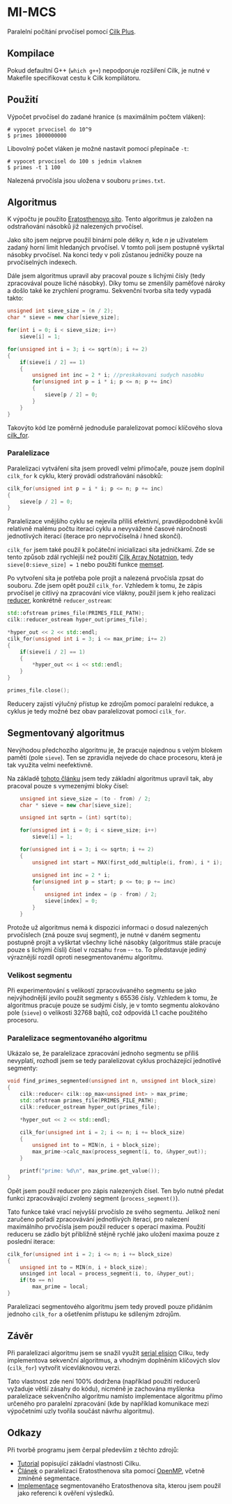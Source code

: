 # MI-MCS

Paralelní počítání prvočísel pomocí [Cilk Plus](https://www.cilkplus.org).

## Kompilace

Pokud defaultní G++ (`which g++`) nepodporuje rozšíření Cilk, je nutné v Makefile specifikovat cestu k Cilk kompilátoru.

## Použití

Výpočet prvočísel do zadané hranice (s maximálním počtem vláken):

```
# vypocet prvocisel do 10^9
$ primes 1000000000
```

Libovolný počet vláken je možné nastavit pomocí přepínače `-t`:

```
# vypocet prvocisel do 100 s jednim vlaknem
$ primes -t 1 100
```

Nalezená prvočísla jsou uložena v souboru `primes.txt`.

## Algoritmus

K výpočtu je použito [Eratosthenovo síto](https://en.wikipedia.org/wiki/Sieve_of_Eratosthenes). Tento algoritmus je založen na odstraňování násobků již nalezených prvočísel.

Jako síto jsem nejprve použil binární pole délky *n*, kde *n* je uživatelem zadaný horní limit hledaných prvočísel. V tomto poli jsem postupně vyškrtal násobky prvočísel. Na konci tedy v poli zůstanou jedničky pouze na prvočíselných indexech.

Dále jsem algoritmus upravil aby pracoval pouze s lichými čísly (tedy zpracovával pouze liché násobky). Díky tomu se zmenšily paměťové nároky a došlo také ke zrychlení programu. Sekvenční tvorba síta tedy vypadá takto:

```cpp
unsigned int sieve_size = (n / 2);
char * sieve = new char[sieve_size];

for(int i = 0; i < sieve_size; i++)
    sieve[i] = 1;

for(unsigned int i = 3; i <= sqrt(n); i += 2)
{
    if(sieve[i / 2] == 1)
    {
        unsigned int inc = 2 * i; //preskakovani sudych nasobku
        for(unsigned int p = i * i; p <= n; p += inc)
        {
            sieve[p / 2] = 0;
        }
    }
}
```

Takovýto kód lze poměrně jednoduše paralelizovat pomocí klíčového slova [cilk_for](https://www.cilkplus.org/tutorial-cilk-plus-keywords#cilk_for).

### Paralelizace

Paralelizaci vytváření síta jsem provedl velmi přímočaře, pouze jsem doplnil `cilk_for` k cyklu, který provádí odstraňování násobků:

```cpp
cilk_for(unsigned int p = i * i; p <= n; p += inc)
{
    sieve[p / 2] = 0;
}
```

Paralelizace vnějšího cyklu se nejevila příliš efektivní, pravděpodobně kvůli relativně malému počtu iterací cyklu a nevyvážené časové náročnosti jednotlivých iterací (iterace pro neprvočíselná *i* hned skončí).

`cilk_for` jsem také použil k počáteční inicializaci síta jedničkami. Zde se tento způsob zdál rychlejší než použití [Cilk Array Notatnion](https://www.cilkplus.org/tutorial-array-notation), tedy `sieve[0:sieve_size] = 1` nebo použití funkce [memset](http://www.cplusplus.com/reference/cstring/memset/).

Po vytvoření síta je potřeba pole projít a nalezená prvočísla zpsat do souboru. Zde jsem opět použil `cilk_for`. Vzhledem k tomu, že zápis prvočísel je citlivý na zpracování více vlákny, použil jsem k jeho realizaci [reducer](https://www.cilkplus.org/tutorial-cilk-plus-reducers), konkrétně `reducer_ostream`:

```cpp
std::ofstream primes_file(PRIMES_FILE_PATH);
cilk::reducer_ostream hyper_out(primes_file);

*hyper_out << 2 << std::endl;
cilk_for(unsigned int i = 3; i <= max_prime; i+= 2)
{
    if(sieve[i / 2] == 1)
    {
    	*hyper_out << i << std::endl;
    }
}

primes_file.close();
```

Reducery zajistí výlučný přístup ke zdrojům pomocí paralelní redukce, a cyklus je tedy možné bez obav paralelizovat pomocí `cilk_for`.

## Segmentovaný algoritmus

Nevýhodou předchozího algoritmu je, že pracuje najednou s velým blokem paměti (pole `sieve`). Ten se zpravidla nejvede do chace procesoru, která je tak využita velmi neefektivně.

Na základě [tohoto článku](http://create.stephan-brumme.com/eratosthenes/) jsem tedy základní algoritmus upravil tak, aby pracoval pouze s vymezenými bloky čísel:

```cpp
    unsigned int sieve_size = (to - from) / 2;
    char * sieve = new char[sieve_size];

    unsigned int sqrtn = (int) sqrt(to);

    for(unsigned int i = 0; i < sieve_size; i++)
        sieve[i] = 1;

    for(unsigned int i = 3; i <= sqrtn; i += 2)
    {
        unsigned int start = MAX(first_odd_multiple(i, from), i * i);

        unsigned int inc = 2 * i;
        for(unsigned int p = start; p <= to; p += inc)
        {
            unsigned int index = (p - from) / 2;
            sieve[index] = 0;
        }
    }
```
Protože už algoritmus nemá k dispozici informaci o dosud nalezených prvočíslech (zná pouze svuj segment), je nutné v daném segmentu postupně projít a vyškrtat všechny liché násobky (algoritmus stále pracuje pouze s lichými čísli) čísel v rozsahu `from` -- `to`. To představuje jediný výraznější rozdíl oproti nesegmentovanému algoritmu.

### Velikost segmentu

Při experimentování s velikostí zpracovávaného segmentu se jako nejvýhodnější jevilo použít segmenty s 65536 čísly. Vzhledem k tomu, že algoritmus pracuje pouze se sudými čísly, je v tomto segmentu alokováno pole (`sieve`) o velikosti 32768 bajtů, což odpovídá L1 cache použitého procesoru.

### Paralelizace segmentovaného algoritmu

Ukázalo se, že paralelizace zpracování jednoho segmentu se příliš nevyplatí, rozhodl jsem se tedy paralelizovat cyklus procházející jednotlivé segmenty:

```cpp
void find_primes_segmented(unsigned int n, unsigned int block_size)
{
    cilk::reducer< cilk::op_max<unsigned int> > max_prime;
    std::ofstream primes_file(PRIMES_FILE_PATH);
    cilk::reducer_ostream hyper_out(primes_file);

    *hyper_out << 2 << std::endl;

    cilk_for(unsigned int i = 2; i <= n; i += block_size)
    {
        unsigned int to = MIN(n, i + block_size);
        max_prime->calc_max(process_segment(i, to, &hyper_out));
    }

    printf("prime: %d\n", max_prime.get_value());
}
```

Opět jsem použil reducer pro zápis nalezených čísel. Ten bylo nutné předat funkci zpracovávající zvolený segment (`process_segment()`).

Tato funkce také vrací nejvyšší prvočíslo ze svého segmentu. Jelikož není zaručeno pořadí zpracovávání jednotlivých iterací, pro nalezení maximálního prvočísla jsem použil reducer s operací maxima. Použití reduceru se zádlo být přibližně stějně rychlé jako uložení maxima pouze z poslední iterace:

```cpp
cilk_for(unsigned int i = 2; i <= n; i += block_size)
{
    unsigned int to = MIN(n, i + block_size);
    unsinged int local = process_segment(i, to, &hyper_out);
    if(to == n)
        max_prime = local;
}
```

Paralelizaci segmentového algoritmu jsem tedy provedl pouze přidáním jednoho `cilk_for` a ošetřením přístupu ke sdíleným zdrojům.

## Závěr

Při paralelizaci algoritmu jsem se snažil využít [serial elision](https://software.intel.com/en-us/blogs/2012/04/07/serial-equivalence-of-cilk-plus-programs) Cilku, tedy implementova sekvenční algoritmus, a vhodným doplněním klíčových slov (`cilk_for`) vytvořit vícevláknovou verzi. 

Tato vlastnost zde není 100% dodržena (například použití reducerů vyžaduje větší zásahy do kódu), nicméně je zachována myšlenka paralelizace sekvenčního algoritmu namísto implementace algoritmu přímo určeného pro paralelní zpracování (kde by například komunikace mezi výpočetními uzly tvořila součást návrhu algoritmu).

## Odkazy

Při tvorbě programu jsem čerpal především z těchto zdrojů:

* [Tutorial](https://www.cilkplus.org/cilk-plus-tutorial) popisující základní vlastnosti Cilku.
* [Článek](http://create.stephan-brumme.com/eratosthenes/) o paralelizaci Eratosthenova síta pomocí [OpenMP](http://www.openmp.org/), včetně zmíněné segmentace.
* [Implementace](http://primesieve.org/segmented_sieve.html) segmentovaného Eratosthenova síta, kterou jsem použil jako referenci k ověření výsledků.